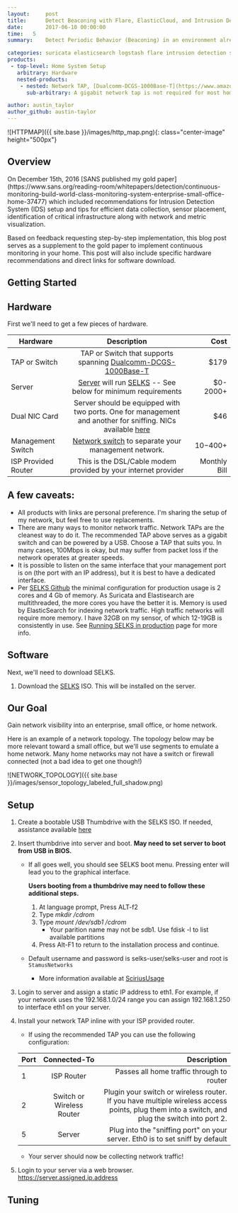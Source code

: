 ```yaml
---
layout:     post
title:      Detect Beaconing with Flare, ElasticCloud, and Intrusion Detection Systems
date:       2017-06-10 00:00:00
time:   5
summary:    Detect Periodic Behavior (Beaconing) in an environment already running an IDS and ElasticCloud

categories: suricata elasticsearch logstash flare intrusion detection system beaconing command control
products:
 - top-level: Home System Setup
   arbitrary: Hardware
   nested-products:
    - nested: Network TAP, [Dualcomm-DCGS-1000Base-T](https://www.amazon.com/Dualcomm-DCGS-2005L-1000Base-T-Gigabit-Network/dp/B004EWVFAY/)
      sub-arbitrary: A gigabit network tap is not required for most home networks.

author: austin_taylor
author_github: austin-taylor
---
```



![HTTPMAP]({{ site.base }}/images/http_map.png){: class="center-image" height="500px"}

<h2>Overview</h2>
On December 15th, 2016 [SANS published my gold paper](https://www.sans.org/reading-room/whitepapers/detection/continuous-monitoring-build-world-class-monitoring-system-enterprise-small-office-home-37477) which included recommendations for
 Intrusion Detection System (IDS) setup and tips for efficient data collection, sensor placement, identification of critical infrastructure along with network and metric visualization.

 Based on feedback requesting step-by-step implementation, this blog post serves as a supplement to the gold paper to implement continuous monitoring in your home. This post will also include specific hardware recommendations and direct links for software download.

Getting Started
---



Hardware
-----

First we'll need to get a few pieces of hardware.

| Hardware | Description | Cost |
| ------------- |:-------------:| -----:|
| TAP or Switch     | TAP or Switch that supports spanning [Dualcomm-DCGS-1000Base-T](https://www.amazon.com/Dualcomm-DCGS-2005L-1000Base-T-Gigabit-Network/dp/B004EWVFAY/)  | $179 |
| Server     | [Server](https://www.amazon.com/SHUTTLE-LGA1151-Skylake-Barebone-SZ170R8/dp/B01C87CQEK/) will run [SELKS](https://www.stamus-networks.com/open-source/) -- See below for minimum requirements|   $0-2000+ |
| Dual NIC Card | Server should be equipped with two ports. One for management and another for sniffing. NICs available [here](https://www.amazon.com/Intel-1000-Dual-Server-Adapter/dp/B000BMZHX2) | $46 |
| Management Switch | [Network switch](https://www.amazon.com/Netgear-ProSafe-48-Port-Gigabit-GS748TNA/dp/B00062WV9U) to separate your management network. |    $10-$400+ |
| ISP Provided Router | This is the DSL/Cable modem provided by your internet provider | Monthly Bill |


A few caveats:
---
* All products with links are personal preference. I'm sharing the setup of my network, but feel free to use replacements.
* There are many ways to monitor network traffic. Network TAPs are the cleanest way to do it. The recommended TAP above serves as a gigabit switch and can be powered by a USB. Choose a TAP that suits you. In many cases, 100Mbps is okay, but may suffer from packet loss if the network operates at greater speeds.
* It is possible to listen on the same interface that your management port is on (the port with an IP address), but it is best to have a dedicated interface.
* Per [SELKS Github](https://github.com/StamusNetworks/SELKS) the minimal configuration for production usage is 2 cores and 4 Gb of memory. As Suricata and Elastisearch are multithreaded, the more cores you have the better it is. Memory is used by ElasticSearch for indexing network traffic. High traffic networks will require more memory. I have 32GB on my sensor, of which 12-19GB is consistently in use. See [Running SELKS in production](https://github.com/StamusNetworks/SELKS/wiki/Running-SELKS-in-production) page for more info.

Software
-----

Next, we'll need to download SELKS.

1. Download the [SELKS](https://www.stamus-networks.com/open-source/) ISO. This will be installed on the server.


Our Goal
---
Gain network visibility into an enterprise, small office, or home network.

Here is an example of a network topology. The topology below may be more relevant toward a small office, but we'll use segments to emulate a home network. Many home networks may not have a switch or firewall connected (not a bad idea to get one though!)

![NETWORK_TOPOLOGY]({{ site.base }}/images/sensor_topology_labeled_full_shadow.png)

Setup
---
1. Create a bootable USB Thumbdrive with the SELKS ISO. If needed, assistance available [here](http://www.howtogeek.com/191054/how-to-create-bootable-usb-drives-and-sd-cards-for-every-operating-system/)
2. Insert thumbdrive into server and boot. **May need to set server to boot from USB in BIOS.**
   * If all goes well, you should see SELKS boot menu. Pressing enter will lead you to the graphical interface.

       **Users booting from a thumbdrive may need to follow these additional steps.**

       1. At language prompt, Press ALT-f2
       2. Type _mkdir /cdrom_
       3. Type _mount /dev/sdb1 /cdrom_
            * Your parition name may not be sdb1. Use fdisk -l to list available partitions
       4. Press Alt-F1 to return to the installation process and continue.


   * Default username and password is selks-user/selks-user and root is ``StamusNetworks``
     * More information available at [SciriusUsage](https://github.com/StamusNetworks/scirius#usage)
3. Login to server and assign a static IP address to eth1. For example, if your network uses the 192.168.1.0/24 range you can assign 192.168.1.250 to interface eth1 on your server.
4. Install your network TAP inline with your ISP provided router.
   * If using the recommended TAP you can use the following configuration:

    | Port | Connected-To | Description |
    | ------------- |:-------------:| -----:|
    | 1 | ISP Router | Passes all home traffic through to router |
    | 2 | Switch or Wireless Router | Plugin your switch or wireless router. If you have multiple wireless access points, plug them into a switch, and plug the switch into port 2. |
    | 5 | Server | Plug into the "sniffing port" on your server. Eth0 is to set sniff by default |

   * Your server should now be collecting network traffic!

5. Login to your server via a web browser. https://server.assigned.ip.address

Tuning
---







